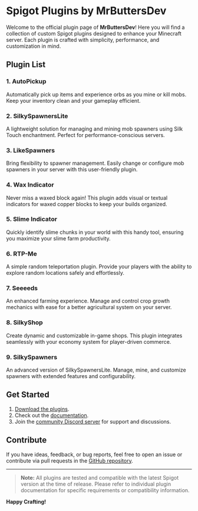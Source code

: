 # Spigot Plugins by MrButtersDev

Welcome to the official plugin page of **MrButtersDev**! Here you will find a collection of custom Spigot plugins designed to enhance your Minecraft server. Each plugin is crafted with simplicity, performance, and customization in mind.

## Plugin List

### 1. AutoPickup
Automatically pick up items and experience orbs as you mine or kill mobs. Keep your inventory clean and your gameplay efficient.

### 2. SilkySpawnersLite
A lightweight solution for managing and mining mob spawners using Silk Touch enchantment. Perfect for performance-conscious servers.

### 3. LikeSpawners
Bring flexibility to spawner management. Easily change or configure mob spawners in your server with this user-friendly plugin.

### 4. Wax Indicator
Never miss a waxed block again! This plugin adds visual or textual indicators for waxed copper blocks to keep your builds organized.

### 5. Slime Indicator
Quickly identify slime chunks in your world with this handy tool, ensuring you maximize your slime farm productivity.

### 6. RTP-Me
A simple random teleportation plugin. Provide your players with the ability to explore random locations safely and effortlessly.

### 7. Seeeeds
An enhanced farming experience. Manage and control crop growth mechanics with ease for a better agricultural system on your server.

### 8. SilkyShop
Create dynamic and customizable in-game shops. This plugin integrates seamlessly with your economy system for player-driven commerce.

### 9. SilkySpawners
An advanced version of SilkySpawnersLite. Manage, mine, and customize spawners with extended features and configurability.

## Get Started
1. [Download the plugins](#).
2. Check out the [documentation](#).
3. Join the [community Discord server](#) for support and discussions.

## Contribute
If you have ideas, feedback, or bug reports, feel free to open an issue or contribute via pull requests in the [GitHub repository](#).

---

> **Note:** All plugins are tested and compatible with the latest Spigot version at the time of release. Please refer to individual plugin documentation for specific requirements or compatibility information.

**Happy Crafting!**
